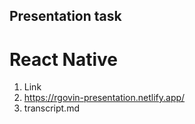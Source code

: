 ## Presentation task

# React Native

1. Link
2. https://rgovin-presentation.netlify.app/
3. transcript.md


